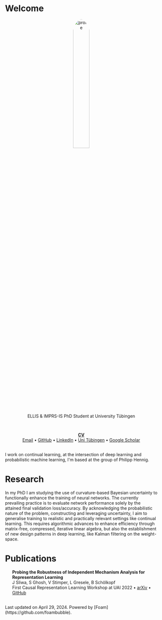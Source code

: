 # Welcome

<style>
  .no-bullet {
  list-style-type: none;
  }
</style>
<div align="center">
<img src="./files/image.jpeg" alt="profile" width="33%" style="border-radius: 50%;"/>

<p>
ELLIS & IMPRS-IS PhD Student at University Tübingen
</p>
<br/>

<a href="../files/CV.pdf" download><b>CV</b></a> <br/>
[Email](mailto:joanna.sliwa@uni-tuebingen.de) • 
[GitHub](https://github.com/JoannaSliwa) • 
[LinkedIn](https://www.linkedin.com/in/j-sliwa/) • 
[Uni Tübingen](https://uni-tuebingen.de/fakultaeten/mathematisch-naturwissenschaftliche-fakultaet/fachbereiche/informatik/lehrstuehle/methoden-des-maschinellen-lernens/personen/) • 
[Google Scholar](https://scholar.google.com/citations?user=88s4T-8AAAAJ&hl=pl) 
</div>
<br/> I work on continual learning, at the intersection of deep learning and probabilistic machine learning, I'm based at the group of Philipp Hennig.

<h1>Research</h1>
In my PhD I am studying the use of curvature-based Bayesian uncertainty to functionally enhance the training of neural networks. The currently prevailing practice is to evaluate network performance solely by the attained final validation loss/accuracy. By acknowledging the probabilistic nature of the problem, constructing and leveraging uncertainty, I aim to generalise training to realistic and practically relevant settings like continual learning. This requires algorithmic advances to enhance efficiency through matrix-free, compressed, iterative linear algebra, but also the establishment of new design patterns in deep learning, like Kalman filtering on the weight-space.
<h1>Publications</h1>

<ul class="no-bullet">
  <li><strong>Probing the Robustness of Independent Mechanism Analysis for Representation Learning</strong><br/>
  J Sliwa, S Ghosh, V Stimper, L Gresele, B Schölkopf<br/>
  First Causal Representation Learning Workshop at UAI 2022 • <a href="https://arxiv.org/abs/2207.06137">arXiv</a> • <a href="https://github.com/JoannaSliwa/independent-mechanism-analysis">GitHub</a> </li>
</ul>


<br/>
Last updated on April 29, 2024.
Powered by [Foam](https://github.com/foambubble).
